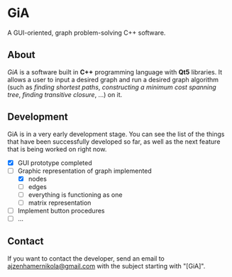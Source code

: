 # GiA
A GUI-oriented, graph problem-solving C++ software.

## About
*GiA* is a software built in **C++** programming language with **Qt5** libraries. It allows a user to input a desired graph and run a desired graph algorithm (such as *finding shortest paths*, *constructing a minimum cost spanning tree*, *finding transitive closure*, ...) on it.

## Development
GiA is in a very early development stage. You can see the list of the things that have been successfully developed so far, as well as the next feature that is being worked on right now.
- [x] GUI prototype completed
- [ ] Graphic representation of graph implemented
  - [x] nodes
  - [ ] edges
  - [ ] everything is functioning as one
  - [ ] matrix representation
- [ ] Implement button procedures
- [ ] ...

## Contact
If you want to contact the developer, send an email to [ajzenhamernikola@gmail.com](mailto:ajzenhamernikola@gmail.com) with the subject starting with "\[GiA\]".
